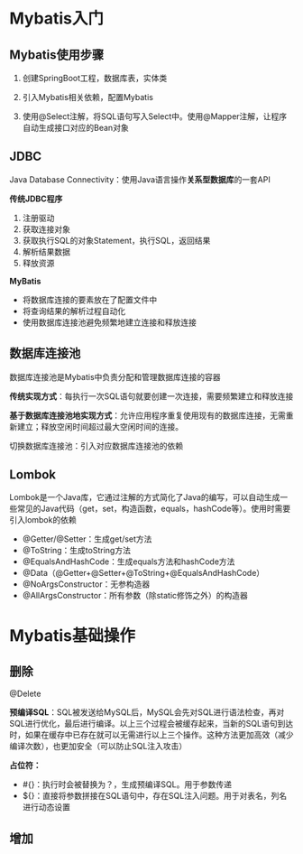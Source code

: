 # Mybatis入门

## Mybatis使用步骤

1. 创建SpringBoot工程，数据库表，实体类

2. 引入Mybatis相关依赖，配置Mybatis

3. 使用@Select注解，将SQL语句写入Select中。使用@Mapper注解，让程序自动生成接口对应的Bean对象

   

## JDBC

Java Database Connectivity：使用Java语言操作**关系型数据库**的一套API

**传统JDBC程序**

1. 注册驱动
2. 获取连接对象
3. 获取执行SQL的对象Statement，执行SQL，返回结果
4. 解析结果数据
5. 释放资源



**MyBatis**

+ 将数据库连接的要素放在了配置文件中
+ 将查询结果的解析过程自动化
+ 使用数据库连接池避免频繁地建立连接和释放连接



## 数据库连接池

数据库连接池是Mybatis中负责分配和管理数据库连接的容器

**传统实现方式**：每执行一次SQL语句就要创建一次连接，需要频繁建立和释放连接

**基于数据库连接池地实现方式**：允许应用程序重复使用现有的数据库连接，无需重新建立；释放空闲时间超过最大空闲时间的连接。

切换数据库连接池：引入对应数据库连接池的依赖



## Lombok

Lombok是一个Java库，它通过注解的方式简化了Java的编写，可以自动生成一些常见的Java代码（get，set，构造函数，equals，hashCode等）。使用时需要引入lombok的依赖



+ @Getter/@Setter：生成get/set方法
+ @ToString：生成toString方法
+ @EqualsAndHashCode：生成equals方法和hashCode方法
+ @Data（@Getter+@Setter+@ToString+@EqualsAndHashCode）
+ @NoArgsConstructor：无参构造器
+ @AllArgsConstructor：所有参数（除static修饰之外）的构造器





# Mybatis基础操作

## 删除

@Delete



**预编译SQL**：SQL被发送给MySQL后，MySQL会先对SQL进行语法检查，再对SQL进行优化，最后进行编译。以上三个过程会被缓存起来，当新的SQL语句到达时，如果在缓存中已存在就可以无需进行以上三个操作。这种方法更加高效（减少编译次数），也更加安全（可以防止SQL注入攻击）



**占位符：**

+ #{}：执行时会被替换为？，生成预编译SQL。用于参数传递
+ ${}：直接将参数拼接在SQL语句中，存在SQL注入问题。用于对表名，列名进行动态设置





## 增加

